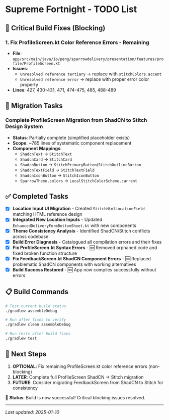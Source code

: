 # Supreme Fortnight - TODO List

## 🚨 Critical Build Fixes (Blocking)

### 1. Fix ProfileScreen.kt Color Reference Errors - **Remaining**
- **File**: `app/src/main/java/io/peng/sparrowdelivery/presentation/features/profile/ProfileScreen.kt`
- **Issues**:
  - `Unresolved reference tertiary` → replace with `stitchColors.accent`
  - `Unresolved reference error` → replace with proper error color property
- **Lines**: 427, 430-431, 471, 474-475, 485, 488-489

## 🔄 Migration Tasks

### Complete ProfileScreen Migration from ShadCN to Stitch Design System
- **Status**: Partially complete (simplified placeholder exists)
- **Scope**: ~785 lines of systematic component replacement
- **Component Mappings**:
  - `ShadcnText` → `StitchText`
  - `ShadcnCard` → `StitchCard`
  - `ShadcnButton` → `StitchPrimaryButton`/`StitchOutlineButton`
  - `ShadcnTextField` → `StitchTextField`
  - `ShadcnIconButton` → `StitchIconButton`
  - `SparrowTheme.colors` → `LocalStitchColorScheme.current`

## ✅ Completed Tasks

- [x] **Location Input UI Migration** - Created `StitchHtmlLocationField` matching HTML reference design
- [x] **Integrated New Location Inputs** - Updated `EnhancedDeliveryFormBottomSheet.kt` with new components
- [x] **Theme Consistency Analysis** - Identified ShadCN/Stitch conflicts across codebase
- [x] **Build Error Diagnosis** - Catalogued all compilation errors and their fixes
- [x] **Fix ProfileScreen.kt Syntax Errors** - 🆕 Removed orphaned code and fixed broken function structure
- [x] **Fix FeedbackScreen.kt ShadCN Component Errors** - 🆕 Replaced problematic ShadCN components with working alternatives
- [x] **Build Success Restored** - 🆕 App now compiles successfully without errors

## 📋 Build Commands

```bash
# Test current build status
./gradlew assembleDebug

# Run after fixes to verify
./gradlew clean assembleDebug

# Run tests after build fixes
./gradlew test
```

## 🎯 Next Steps

1. **OPTIONAL**: Fix remaining ProfileScreen.kt color reference errors (non-blocking)
2. **LATER**: Complete full ProfileScreen ShadCN → Stitch migration
3. **FUTURE**: Consider migrating FeedbackScreen from ShadCN to Stitch for consistency

🎉 **Status**: Build is now successful! Critical blocking issues resolved.

---
*Last updated: 2025-01-10*
